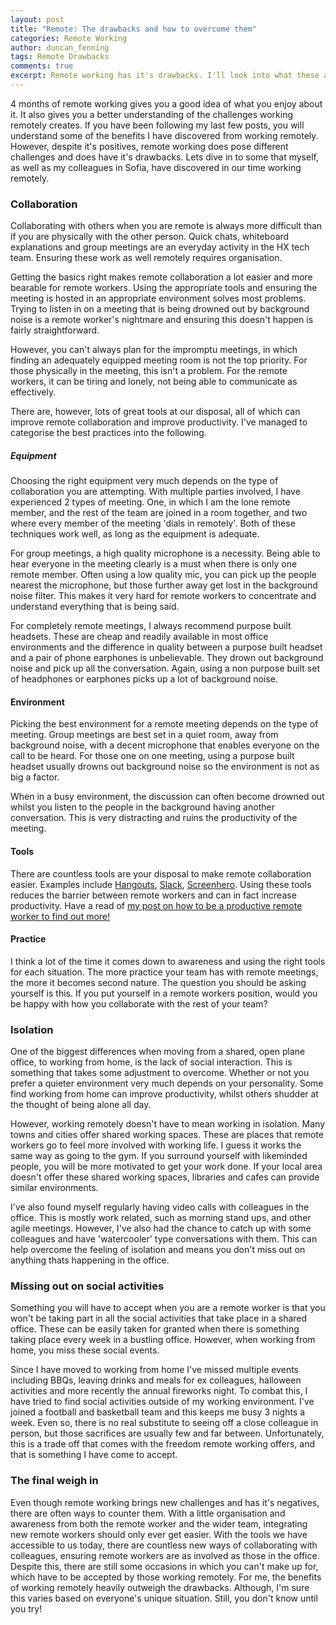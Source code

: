 ```yaml
---
layout: post
title: "Remote: The drawbacks and how to overcome them"
categories: Remote Working
author: duncan_fenning
tags: Remote Drawbacks
comments: true
excerpt: Remote working has it's drawbacks. I'll look into what these are and what can be done to overcome them.
---
```


4 months of remote working gives you a good idea of what you enjoy about it. It also gives you a better understanding of the challenges working remotely creates. If you have been following my last few posts, you will understand some of the benefits I have discovered from working remotely. However, despite it's positives, remote working does pose different challenges and does have it's drawbacks. Lets dive in to some that myself, as well as my colleagues in Sofia, have discovered in our time working remotely.

### Collaboration

Collaborating with others when you are remote is always more difficult than if you are physically with the other person. Quick chats, whiteboard explanations and group meetings are an everyday activity in the HX tech team. Ensuring these work as well remotely requires organisation.

Getting the basics right makes remote collaboration a lot easier and more bearable for remote workers. Using the appropriate tools and ensuring the meeting is hosted in an appropriate environment solves most problems. Trying to listen in on a meeting that is being drowned out by background noise is a remote worker's nightmare and ensuring this doesn't happen is fairly straightforward.

However, you can't always plan for the impromptu meetings, in which finding an adequately equipped meeting room is not the top priority. For those physically in the meeting, this isn't a problem. For the remote workers, it can be tiring and lonely, not being able to communicate as effectively.

There are, however, lots of great tools at our disposal, all of which can improve remote collaboration and improve productivity. I've managed to categorise the best practices into the following.

##### Equipment

Choosing the right equipment very much depends on the type of collaboration you are attempting. With multiple parties involved, I have experienced 2 types of meeting. One, in which I am the lone remote member, and the rest of the team are joined in a room together, and two where every member of the meeting 'dials in remotely'. Both of these techniques work well, as long as the equipment is adequate.

For group meetings, a high quality microphone is a necessity. Being able to hear everyone in the meeting clearly is a must when there is only one remote member. Often using a low quality mic, you can pick up the people nearest the microphone, but those further away get lost in the background noise filter. This makes it very hard for remote workers to concentrate and understand everything that is being said.

For completely remote meetings, I always recommend purpose built headsets. These are cheap and readily available in most office environments and the difference in quality between a purpose built headset and a pair of phone earphones is unbelievable. They drown out background noise and pick up all the conversation. Again, using a non purpose built set of headphones or earphones picks up a lot of background noise.

#### Environment

Picking the best environment for a remote meeting depends on the type of meeting. Group meetings are best set in a quiet room, away from background noise, with a decent microphone that enables everyone on the call to be heard. For those one on one meeting, using a purpose built headset usually drowns out background noise so the environment is not as big a factor.

When in a busy environment, the discussion can often become drowned out whilst you listen to the people in the background having another conversation. This is very distracting and ruins the productivity of the meeting.

#### Tools

There are countless tools are your disposal to make remote collaboration easier. Examples include [Hangouts](https://hangouts.google.com), [Slack](https://slack.com/), [Screenhero](https://screenhero.com/). Using these tools reduces the barrier between remote workers and can in fact increase productivity. Have a read of [my post on how to be a productive remote worker to find out more!](http://tech.holidayextras.co.uk/remote/working/2016/10/21/remote-productivity/)


#### Practice

I think a lot of the time it comes down to awareness and using the right tools for each situation. The more practice your team has with remote meetings, the more it becomes second nature. The question you should be asking yourself is this. If you put yourself in a remote workers position, would you be happy with how you collaborate with the rest of your team?

### Isolation

One of the biggest differences when moving from a shared, open plane office, to working from home, is the lack of social interaction. This is something that takes some adjustment to overcome. Whether or not you prefer a quieter environment very much depends on your personality. Some find working from home can improve productivity, whilst others shudder at the thought of being alone all day.

However, working remotely doesn't have to mean working in isolation. Many towns and cities offer shared working spaces. These are places that remote workers go to feel more involved with working life. I guess it works the same way as going to the gym. If you surround yourself with likeminded people, you will be more motivated to get your work done. If your local area doesn't offer these shared working spaces, libraries and cafes can provide similar environments.

I've also found myself regularly having video calls with colleagues in the office. This is mostly work related, such as morning stand ups, and other agile meetings. However, I've also had the chance to catch up with some colleagues and have 'watercooler' type conversations with them. This can help overcome the feeling of isolation and means you don't miss out on anything thats happening in the office.

### Missing out on social activities

Something you will have to accept when you are a remote worker is that you won't be taking part in all the social activities that take place in a shared office. These can be easily taken for granted when there is something taking place every week in a bustling office. However, when working from home, you miss these social events.

Since I have moved to working from home I've missed multiple events including BBQs, leaving drinks and meals for ex colleagues, halloween activities and more recently the annual fireworks night. To combat this, I have tried to find social activities outside of my working environment. I've joined a football and basketball team and this keeps me busy 3 nights a week. Even so, there is no real substitute to seeing off a close colleague in person, but those sacrifices are usually few and far between. Unfortunately, this is a trade off that comes with the freedom remote working offers, and that is something I have come to accept.

### The final weigh in

Even though remote working brings new challenges and has it's negatives, there are often ways to counter them. With a little organisation and awareness from both the remote worker and the wider team, integrating new remote workers should only ever get easier. With the tools we have accessible to us today, there are countless new ways of collaborating with colleagues, ensuring remote workers are as involved as those in the office. Despite this, there are still some occasions in which you can't make up for, which have to be accepted by those working remotely. For me, the benefits of working remotely heavily outweigh the drawbacks. Although, I'm sure this varies based on everyone's unique situation. Still, you don't know until you try!
